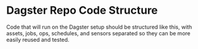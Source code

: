 # Dagster Repo Code Structure

Code that will run on the Dagster setup should be structured like this, with assets, jobs, ops, schedules, and sensors
separated so they can be more easily reused and tested.
